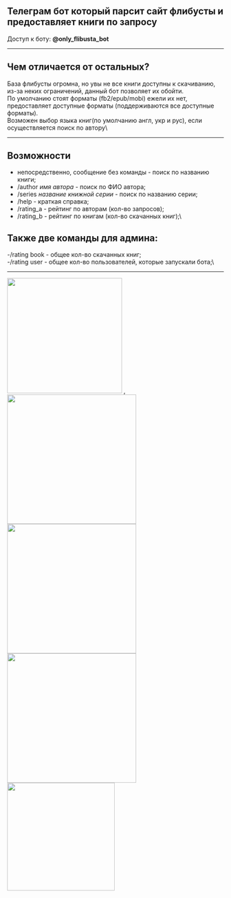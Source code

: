 Телеграм бот который парсит сайт флибусты и предоставляет книги по запросу
-----
Доступ к боту: <b>@only_flibusta_bot</b>
_________
Чем отличается от остальных? 
---
База флибусты огромна, но увы не все книги доступны к скачиванию, из-за неких ограничений, данный бот позволяет их обойти.\
По умолчанию стоят форматы (fb2/epub/mobi) ежели их нет, предоставляет доступные форматы (поддерживаются все доступные форматы).\
Возможен выбор языка книг(по умолчанию англ, укр и рус), если осуществляется поиск по автору\
_____________
Возможности
---
- непосредственно, сообщение без команды - поиск по названию книги;
- /author <i>имя автора</i> - поиск по ФИО автора;
- /series <i>название книжной серии</i> - поиск по названию серии;
- /help - краткая справка;
- /rating_a - рейтинг по авторам (кол-во запросов);
- /rating_b - рейтинг по книгам (кол-во скачанных книг);\

Также две команды для админа:
-------
-/rating book - общее кол-во скачанных книг;\
-/rating user - общее кол-во пользователей, которые запускали бота;\
__________

<img src=screenshots/scr1.jpg width="267"/> , <img src=screenshots/scr3.jpg width="300"/>
<img src=screenshots/scr4.jpg width="300"/> 
<img src=screenshots/scr2.jpg width="300"/> <img src=screenshots/scr5.jpg width="250"/> 
